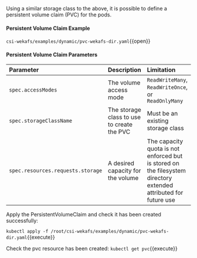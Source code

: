 Using a similar storage class to the above, it is possible to define a persistent volume claim \(PVC\) for the pods.

#### Persistent Volume Claim Example

`csi-wekafs/examples/dynamic/pvc-wekafs-dir.yaml`{{open}}

#### Persistent Volume Claim **Parameters**

| **Parameter** | Description | Limitation |
| :--- | :--- | :--- |
| `spec.accessModes` | The volume access mode | `ReadWriteMany`, `ReadWriteOnce`, or `ReadOnlyMany` |
| `spec.storageClassName` | The storage class to use to create the PVC | Must be an existing storage class |
| `spec.resources.requests.storage` | A desired capacity for the volume | The capacity quota is not enforced but is stored on the filesystem directory extended attributed for future use |

Apply the PersistentVolumeClaim and check it has been created successfully:

`kubectl apply -f /root/csi-wekafs/examples/dynamic/pvc-wekafs-dir.yaml`{{execute}}

Check the pvc resource has been created:
`kubectl get pvc`{{execute}}

